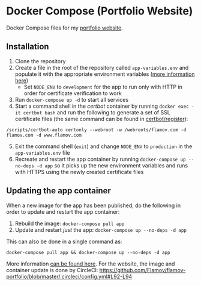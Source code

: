# Docker Compose (Portfolio Website)

Docker Compose files for my [portfolio website](https://github.com/Flamov/flamov-portfolio).

## Installation

1. Clone the repository
2. Create a file in the root of the repository called `app-variables.env` and populate it with the appropriate environment variables ([more information here](https://github.com/Flamov/flamov-portfolio#installation))
    * Set `NODE_ENV` to `development` for the app to run only with HTTP in order for certificate verification to work
3. Run `docker-compose up -d` to start all services
4. Start a command shell in the _certbot_ container by running `docker exec -it certbot bash` and run the following to generate a set of SSL certificate files (the same command can be found in [certbot/register](certbot/register)):

```/scripts/certbot-auto certonly --webroot -w /webroots/flamov.com -d flamov.com -d www.flamov.com```

5. Exit the command shell (`exit`) and change `NODE_ENV` to `production` in the `app-variables.env` file
6. Recreate and restart the app container by running `docker-compose up --no-deps -d app` so it picks up the new environment variables and runs with HTTPS using the newly created certificate files

## Updating the app container

When a new image for the app has been published, do the following in order to update and restart the app container:

1. Rebuild the image: `docker-compose pull app`
2. Update and restart _just_ the app: `docker-compose up --no-deps -d app`

This can also be done in a single command as:

```docker-compose pull app && docker-compose up --no-deps -d app```

More information [can be found here](https://docs.docker.com/compose/production/#deploying-changes). For the website, the image and container update is done by CircleCI: https://github.com/Flamov/flamov-portfolio/blob/master/.circleci/config.yml#L92-L94

